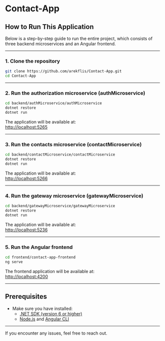 # Contact-App

## How to Run This Application

Below is a step-by-step guide to run the entire project, which consists of three backend microservices and an Angular frontend.

---

### 1. Clone the repository

```bash
git clone https://github.com/arekflis/Contact-App.git
cd Contact-App
```

---

### 2. Run the authorization microservice (authMicroservice)

```bash
cd backend/authMicroservice/authMicroservice
dotnet restore
dotnet run
```

The application will be available at:  
[http://localhost:5265](http://localhost:5265)

---

### 3. Run the contacts microservice (contactMicroservice)

```bash
cd backend/contactMicroservice/contactMicroservice
dotnet restore
dotnet run
```

The application will be available at:  
[http://localhost:5266](http://localhost:5266)

---

### 4. Run the gateway microservice (gatewayMicroservice)

```bash
cd backend/gatewayMicroservice/gatewayMicroservice
dotnet restore
dotnet run
```

The application will be available at:  
[http://localhost:5236](http://localhost:5236)

---

### 5. Run the Angular frontend

```bash
cd frontend/contact-app-frontend
ng serve
```

The frontend application will be available at:  
[http://localhost:4200](http://localhost:4200)

---

## Prerequisites

- Make sure you have installed:  
  - [.NET SDK (version 6 or higher)](https://dotnet.microsoft.com/en-us/download)  
  - [Node.js](https://nodejs.org/) and [Angular CLI](https://angular.io/cli)  

---

If you encounter any issues, feel free to reach out.

